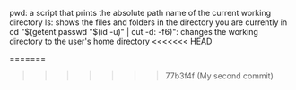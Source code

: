 pwd: a script that prints the absolute path name of the current working directory
ls: shows the files and folders in the directory you are currently in
cd "$(getent passwd "$(id -u)" | cut -d: -f6)": changes the working directory to the user's home directory
<<<<<<< HEAD

=======
>>>>>>> 77b3f4f (My second commit)
